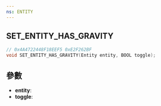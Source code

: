 ```yaml
---
ns: ENTITY
---
```

## SET_ENTITY_HAS_GRAVITY

```c
// 0x4A4722448F18EEF5 0xE2F262BF
void SET_ENTITY_HAS_GRAVITY(Entity entity, BOOL toggle);
```


## 參數
* **entity**: 
* **toggle**: 

